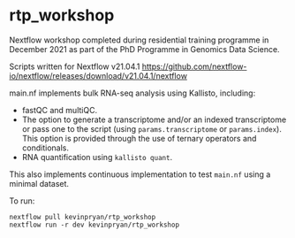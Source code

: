 # rtp_workshop
Nextflow workshop completed during residential training programme in December 2021 as part of the PhD Programme in Genomics Data Science.

Scripts written for Nextflow v21.04.1 https://github.com/nextflow-io/nextflow/releases/download/v21.04.1/nextflow

main.nf implements bulk RNA-seq analysis using Kallisto, including: 
 - fastQC and multiQC. 
 - The option to generate a transcriptome and/or an indexed transcriptome or pass one to the script (using `params.transcriptome` or `params.index`). This option is provided through the use of ternary operators and conditionals.
 - RNA quantification using `kallisto quant`.

This also implements continuous implementation to test `main.nf` using a minimal dataset.

To run:

```
nextflow pull kevinpryan/rtp_workshop
nextflow run -r dev kevinpryan/rtp_workshop
```


